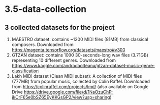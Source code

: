 # 3.5-data-collection

## 3 collected datasets for the project
1. MAESTRO dataset: contains ~1200 MIDI files (81MB) from classical composers. Downloaded from https://magenta.tensorflow.org/datasets/maestro#v300
2. GTZAN dataset: contains 1000 30-seconds-long wav files (3.71GB) representing 10 different genres. Downloaded from https://www.kaggle.com/andradaolteanu/gtzan-dataset-music-genre-classification
3. Lakh MIDI dataset (Clean MIDI subset): A collection of MIDI files (777MB) from popular music, collected by Colin Raffel. Downloaded from https://colinraffel.com/projects/lmd/ (also available on Google Drive https://drive.google.com/file/d/1NaOzuChP-jkCrF65e0bSZ65EyKKGsGP2/view?usp=sharing)
